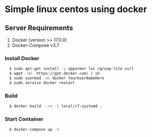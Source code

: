 # Simple linux centos using docker

## Server Requirements

1. Docker (version >= 17.0.0)
1. Docker-Compose v3.7

### Install Docker
```bash
  $ sudo apt-get install -y apparmor lxc cgroup-lite curl
  $ wget -qO- https://get.docker.com/ | sh
  $ sudo usermod -aG docker YourUserNameHere
  $ sudo service docker restart
```

### Build
```bash
  $ docker build --rm -t local/c7-systemd .
```

### Start Container
```bash
  $ docker-compose up -d
```